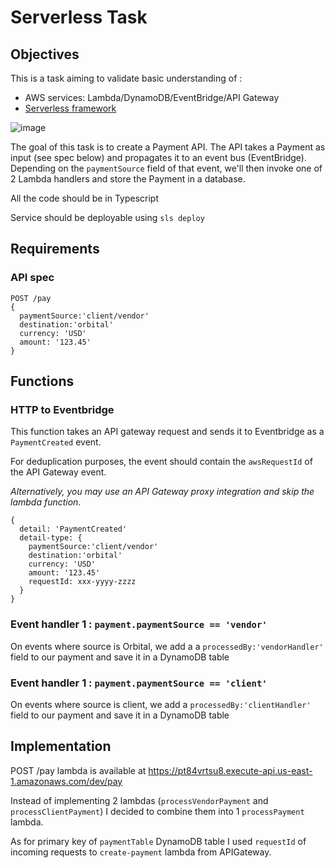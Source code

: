 # Serverless Task

## Objectives
This is a task aiming to validate basic understanding of :
- AWS services: Lambda/DynamoDB/EventBridge/API Gateway
- [Serverless framework](https://www.serverless.com/)

![image](https://user-images.githubusercontent.com/83964075/168245520-a8b70d11-7092-46a7-a685-9d8f57da4b1b.png)

The goal of this task is to create a Payment API. The API takes a Payment as input (see spec below) and propagates it to an event bus (EventBridge).
Depending on the `paymentSource` field of that event, we'll then invoke one of 2 Lambda handlers and store the Payment in a database.

All the code should be in Typescript

Service should be deployable using `sls deploy` 

## Requirements

### API spec

```
POST /pay
{
  paymentSource:'client/vendor'
  destination:'orbital'
  currency: 'USD'
  amount: '123.45'
}
```

## Functions

### HTTP to Eventbridge 

This function takes an API gateway request and sends it to Eventbridge as a `PaymentCreated` event. 

For deduplication purposes, the event should contain the `awsRequestId` of the API Gateway event.

*Alternatively, you may use an API Gateway proxy integration and skip the lambda function.*

```
{
  detail: 'PaymentCreated'
  detail-type: {
    paymentSource:'client/vendor'
    destination:'orbital'
    currency: 'USD'
    amount: '123.45'
    requestId: xxx-yyyy-zzzz
  }
}
```

### Event handler 1 : `payment.paymentSource == 'vendor'`

On events where source is Orbital, we add a  a `processedBy:'vendorHandler'` field to our payment and save it in a DynamoDB table

### Event handler 1 : `payment.paymentSource == 'client'`

On events where source is client, we add a `processedBy:'clientHandler'` field to our payment and save it in a DynamoDB table

## Implementation

POST /pay lambda is available at https://pt84vrtsu8.execute-api.us-east-1.amazonaws.com/dev/pay

Instead of implementing 2 lambdas (`processVendorPayment` and `processClientPayment`) I decided to combine them into 1 `processPayment` lambda.

As for primary key of `paymentTable` DynamoDB table I used `requestId` of incoming requests to `create-payment` lambda from APIGateway.
